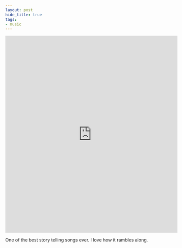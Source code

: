 ```yaml
---
layout: post
hide_title: true
tags:
- music
---
```

<iframe class="spotify_audio_player" src="https://embed.spotify.com/?uri=spotify%3Atrack%3A4ZSJs1cqeincEi2KjUGmZC&amp;view=coverart" frameborder="0" allowtransparency="true" width="540" height="620"></iframe>  

One of the best story telling songs ever. I love how it rambles along.
